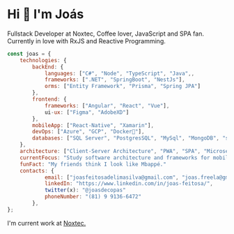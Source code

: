 # Hi 👋 I'm Joás

Fullstack Developer at Noxtec, Coffee lover, JavaScript and SPA fan. Currently in love with RxJS and Reactive Programming.

```javascript
const joas = {
    technologies: {
        backEnd: {
            languages: ["C#", "Node", "TypeScript", "Java",,
            frameworks: [".NET", "SpringBoot", "NestJs"],
            orms: ["Entity Framework", "Prisma", "Spring JPA"]
        },
        frontend: {
            frameworks: ["Angular", "React", "Vue"],
            ui-ux: ["Figma", "AdobeXD"]
        },
        mobileApp: ["React-Native", "Xamarin"],
        devOps: ["Azure", "GCP", "Docker🐳"],
        databases: ["SQL Server", "PostgresSQL", "MySql", "MongoDB", "sqlite"]
    },
    architecture: ["Client-Server Architecture", "PWA", "SPA", "Microservices"],
    currentFocus: "Study software architecture and frameworks for mobile development.",
    funFact: "My friends think I look like Mbappé."
    contacts: {
            email: ["joasfeitosadelimasilva@gmail.com", "joas.freela@gmail.com"],
            linkedIn: "https://www.linkedin.com/in/joas-feitosa/",
            twitter(x): "@joasdecopas"
            phoneNumber: "(81) 9 9136-6472"
        }, 
};
```

I'm current work at [Noxtec.](https://noxtec.com.br/)

